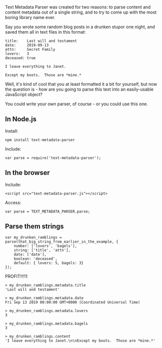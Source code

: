 Text Metadata Parser was created for two reasons: to parse content and content metadata out of a single string, and to try to come up with the most boring library name ever.

Say you wrote some random blog posts in a drunken stupor one night, and saved them all in text files in this format:

	title:    Last will and testament
	date:	  2019-09-13
	attn:     Secret Family
	lovers:   3
	deceased: true

	I leave everything to Janet.

	Except my boots.  Those are *mine.*

Well, it's kind of cool that you at least formatted it a bit for yourself, but now the question is - how are you going to parse this text into an easily-usable JavaScript object?

You could write your own parser, of course - or you could use this one.

In Node.js
------

Install:
	
	npm install text-metadata-parser
	
Include:

	var parse = require('text-metadata-parser');

In the browser
------

Include:

	<script src="text-metadata-parser.js"></script>
	
Access:

	var parse = TEXT_METADATA_PARSER.parse;

Parse them strings
------

	var my_drunken_ramblings = parse(that_big_string_from_earlier_in_the_example, {
		number: ['lovers', 'bagels'],
		string: ['title', 'attn'],
		date: ['date'],
		boolean: 'deceased',
		default: { lovers: 5, bagels: 3}
	});
	
PROFIT!!!11

	> my_drunken_ramblings.metadata.title
	'Last will and testament'
	
	> my_drunken_ramblings.metadata.date
	Fri Sep 13 2019 00:00:00 GMT+0000 (Coordinated Universal Time)
	
	> my_drunken_ramblings.metadata.lovers
	3
	
	> my_drunken_ramblings.metadata.bagels
	3
	
	> my_drunken_ramblings.content
	'I leave everything to Janet.\n\nExcept my boots.  Those are *mine.*'